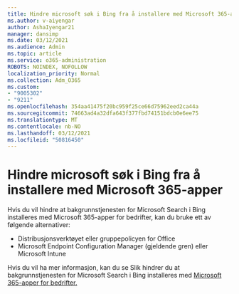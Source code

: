 ```yaml
---
title: Hindre microsoft søk i Bing fra å installere med Microsoft 365-apper
ms.author: v-aiyengar
author: AshaIyengar21
manager: dansimp
ms.date: 03/12/2021
ms.audience: Admin
ms.topic: article
ms.service: o365-administration
ROBOTS: NOINDEX, NOFOLLOW
localization_priority: Normal
ms.collection: Adm_O365
ms.custom:
- "9005302"
- "9211"
ms.openlocfilehash: 354aa41475f20bc959f25ce66d75962eed2ca44a
ms.sourcegitcommit: 74663ad4a32dfa643f377fbd74151bdcb0e6ee75
ms.translationtype: MT
ms.contentlocale: nb-NO
ms.lasthandoff: 03/12/2021
ms.locfileid: "50816450"
---
```

# <a name="prevent-microsoft-search-in-bing-from-installing-with-microsoft-365-apps"></a>Hindre microsoft søk i Bing fra å installere med Microsoft 365-apper

Hvis du vil hindre at bakgrunnstjenesten for Microsoft Search i Bing installeres med Microsoft 365-apper for bedrifter, kan du bruke ett av følgende alternativer:

- Distribusjonsverktøyet eller gruppepolicyen for Office
- Microsoft Endpoint Configuration Manager (gjeldende gren) eller Microsoft Intune

Hvis du vil ha mer informasjon, kan du se Slik hindrer du at bakgrunnstjenesten for Microsoft Search i Bing installeres med [Microsoft 365-apper for bedrifter.](https://go.microsoft.com/fwlink/?linkid=2151946)
